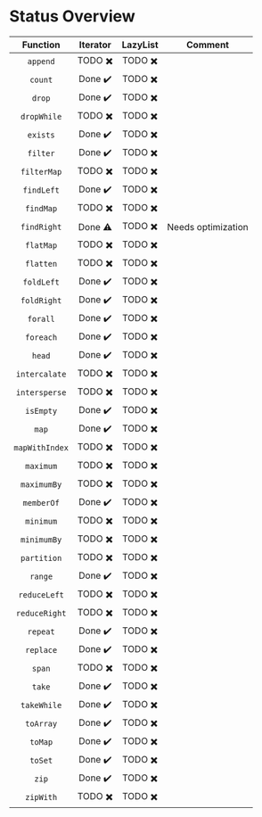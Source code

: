 # Status Overview

|  Function      | Iterator                      | LazyList                      | Comment |
| :--------:     | :------:                      | :------:                      | ------- |
| `append`       | TODO :heavy_multiplication_x: | TODO :heavy_multiplication_x: |         |
| `count`        | Done :heavy_check_mark:       | TODO :heavy_multiplication_x: |         |
| `drop`         | Done :heavy_check_mark:       | TODO :heavy_multiplication_x: |         |
| `dropWhile`    | TODO :heavy_multiplication_x: | TODO :heavy_multiplication_x: |         |
| `exists`       | Done :heavy_check_mark:       | TODO :heavy_multiplication_x: |         |
| `filter`       | Done :heavy_check_mark:       | TODO :heavy_multiplication_x: |         |
| `filterMap`    | TODO :heavy_multiplication_x: | TODO :heavy_multiplication_x: |         |
| `findLeft`     | Done :heavy_check_mark:       | TODO :heavy_multiplication_x: |         |
| `findMap`      | TODO :heavy_multiplication_x: | TODO :heavy_multiplication_x: |         |
| `findRight`    | Done :warning:                | TODO :heavy_multiplication_x: | Needs optimization |
| `flatMap`      | TODO :heavy_multiplication_x: | TODO :heavy_multiplication_x: |         |
| `flatten`      | TODO :heavy_multiplication_x: | TODO :heavy_multiplication_x: |         |
| `foldLeft`     | Done :heavy_check_mark:       | TODO :heavy_multiplication_x: |         |
| `foldRight`    | Done :heavy_check_mark:       | TODO :heavy_multiplication_x: |         |
| `forall`       | Done :heavy_check_mark:       | TODO :heavy_multiplication_x: |         |
| `foreach`      | Done :heavy_check_mark:       | TODO :heavy_multiplication_x: |         |
| `head`         | Done :heavy_check_mark:       | TODO :heavy_multiplication_x: |         |
| `intercalate`  | TODO :heavy_multiplication_x: | TODO :heavy_multiplication_x: |         |
| `intersperse`  | TODO :heavy_multiplication_x: | TODO :heavy_multiplication_x: |         |
| `isEmpty`      | Done :heavy_check_mark:       | TODO :heavy_multiplication_x: |         |
| `map`          | Done :heavy_check_mark:       | TODO :heavy_multiplication_x: |         |
| `mapWithIndex` | TODO :heavy_multiplication_x: | TODO :heavy_multiplication_x: |         |
| `maximum`      | TODO :heavy_multiplication_x: | TODO :heavy_multiplication_x: |         |
| `maximumBy`    | TODO :heavy_multiplication_x: | TODO :heavy_multiplication_x: |         |
| `memberOf`     | Done :heavy_check_mark:       | TODO :heavy_multiplication_x: |         |
| `minimum`      | TODO :heavy_multiplication_x: | TODO :heavy_multiplication_x: |         |
| `minimumBy`    | TODO :heavy_multiplication_x: | TODO :heavy_multiplication_x: |         |
| `partition`    | TODO :heavy_multiplication_x: | TODO :heavy_multiplication_x: |         |
| `range`        | Done :heavy_check_mark:       | TODO :heavy_multiplication_x: |         |
| `reduceLeft`   | TODO :heavy_multiplication_x: | TODO :heavy_multiplication_x: |         |
| `reduceRight`  | TODO :heavy_multiplication_x: | TODO :heavy_multiplication_x: |         |
| `repeat`       | Done :heavy_check_mark:       | TODO :heavy_multiplication_x: |         |
| `replace`      | Done :heavy_check_mark:       | TODO :heavy_multiplication_x: |         |
| `span`         | TODO :heavy_multiplication_x: | TODO :heavy_multiplication_x: |         |
| `take`         | Done :heavy_check_mark:       | TODO :heavy_multiplication_x: |         |
| `takeWhile`    | Done :heavy_check_mark:       | TODO :heavy_multiplication_x: |         |
| `toArray`      | Done :heavy_check_mark:       | TODO :heavy_multiplication_x: |         |
| `toMap`        | Done :heavy_check_mark:       | TODO :heavy_multiplication_x: |         |
| `toSet`        | Done :heavy_check_mark:       | TODO :heavy_multiplication_x: |         |
| `zip`          | Done :heavy_check_mark:       | TODO :heavy_multiplication_x: |         |
| `zipWith`      | TODO :heavy_multiplication_x: | TODO :heavy_multiplication_x: |         |
